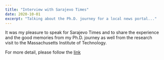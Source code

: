 ```yaml
---
title: "Interview with Sarajevo Times"
date: 2020-10-01
excerpt: "Talking about the Ph.D. journey for a local news portal..."
---
```


It was my pleasure to speak for Sarajevo Times and to share the experience and the good memories from my Ph.D. journey as well from the research visit to the Massachusetts Institute of Technology.

For more detail, please follow the [link](https://www.sarajevotimes.com/169188-2/)